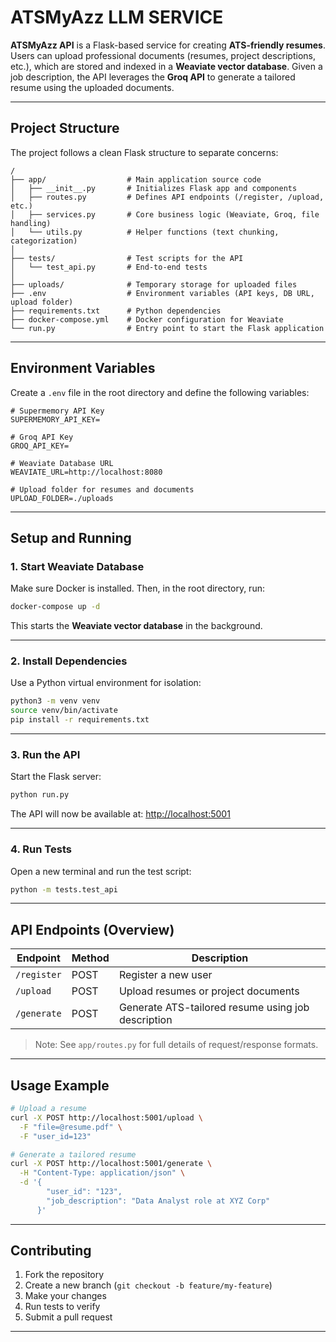 # ATSMyAzz LLM SERVICE

**ATSMyAzz API** is a Flask-based service for creating **ATS-friendly resumes**. Users can upload professional documents (resumes, project descriptions, etc.), which are stored and indexed in a **Weaviate vector database**. Given a job description, the API leverages the **Groq API** to generate a tailored resume using the uploaded documents.

---

## Project Structure

The project follows a clean Flask structure to separate concerns:

```
/
├── app/                  # Main application source code
│   ├── __init__.py       # Initializes Flask app and components
│   ├── routes.py         # Defines API endpoints (/register, /upload, etc.)
│   ├── services.py       # Core business logic (Weaviate, Groq, file handling)
│   └── utils.py          # Helper functions (text chunking, categorization)
│
├── tests/                # Test scripts for the API
│   └── test_api.py       # End-to-end tests
│
├── uploads/              # Temporary storage for uploaded files
├── .env                  # Environment variables (API keys, DB URL, upload folder)
├── requirements.txt      # Python dependencies
├── docker-compose.yml    # Docker configuration for Weaviate
└── run.py                # Entry point to start the Flask application
```

---

## Environment Variables

Create a `.env` file in the root directory and define the following variables:

```env
# Supermemory API Key
SUPERMEMORY_API_KEY=

# Groq API Key
GROQ_API_KEY=

# Weaviate Database URL
WEAVIATE_URL=http://localhost:8080

# Upload folder for resumes and documents
UPLOAD_FOLDER=./uploads
```

---

## Setup and Running

### 1. Start Weaviate Database

Make sure Docker is installed. Then, in the root directory, run:

```bash
docker-compose up -d
```

This starts the **Weaviate vector database** in the background.

---

### 2. Install Dependencies

Use a Python virtual environment for isolation:

```bash
python3 -m venv venv
source venv/bin/activate
pip install -r requirements.txt
```

---

### 3. Run the API

Start the Flask server:

```bash
python run.py
```

The API will now be available at:
[http://localhost:5001](http://localhost:5001)

---

### 4. Run Tests

Open a new terminal and run the test script:

```bash
python -m tests.test_api
```

---

## API Endpoints (Overview)

| Endpoint    | Method | Description                                        |
| ----------- | ------ | -------------------------------------------------- |
| `/register` | POST   | Register a new user                                |
| `/upload`   | POST   | Upload resumes or project documents                |
| `/generate` | POST   | Generate ATS-tailored resume using job description |

> Note: See `app/routes.py` for full details of request/response formats.

---

## Usage Example

```bash
# Upload a resume
curl -X POST http://localhost:5001/upload \
  -F "file=@resume.pdf" \
  -F "user_id=123"

# Generate a tailored resume
curl -X POST http://localhost:5001/generate \
  -H "Content-Type: application/json" \
  -d '{
        "user_id": "123",
        "job_description": "Data Analyst role at XYZ Corp"
      }'
```

---

## Contributing

1. Fork the repository
2. Create a new branch (`git checkout -b feature/my-feature`)
3. Make your changes
4. Run tests to verify
5. Submit a pull request

---
